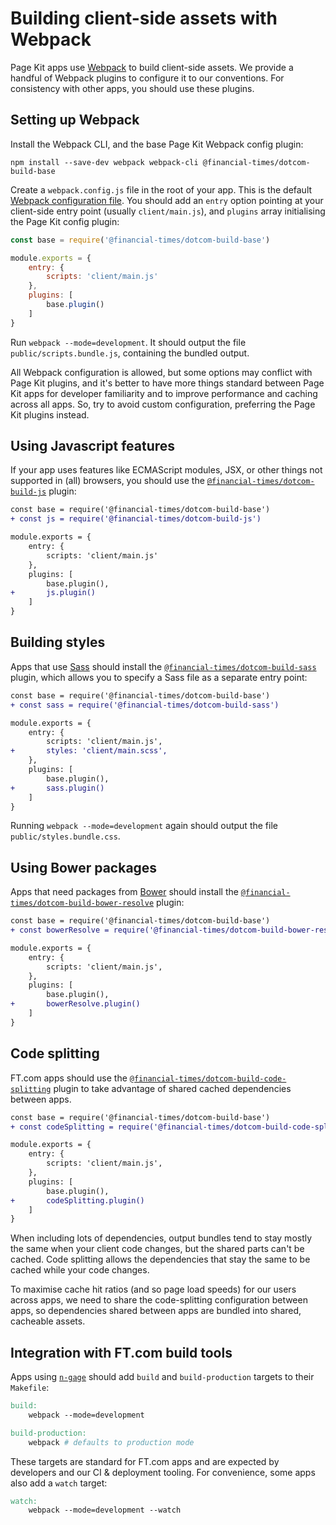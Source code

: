 # Building client-side assets with Webpack

Page Kit apps use [Webpack] to build client-side assets. We provide a handful of Webpack plugins to configure it to our conventions. For consistency with other apps, you should use these plugins.

[Webpack]: https://webpack.js.org/

## Setting up Webpack

Install the Webpack CLI, and the base Page Kit Webpack config plugin:

```
npm install --save-dev webpack webpack-cli @financial-times/dotcom-build-base
```

Create a `webpack.config.js` file in the root of your app. This is the default [Webpack configuration file]. You should add an `entry` option pointing at your client-side entry point (usually `client/main.js`), and `plugins` array initialising the Page Kit config plugin:

```js
const base = require('@financial-times/dotcom-build-base')

module.exports = {
	entry: {
		scripts: 'client/main.js'
	},
	plugins: [
		base.plugin()
	]
}
```

Run `webpack --mode=development`. It should output the file `public/scripts.bundle.js`, containing the bundled output.

All Webpack configuration is allowed, but some options may conflict with Page Kit plugins, and it's better to have more things standard between Page Kit apps for developer familiarity and to improve performance and caching across all apps. So, try to avoid custom configuration, preferring the Page Kit plugins instead.

[Webpack configuration file]: https://webpack.js.org/configuration/

## Using Javascript features

If your app uses features like ECMAScript modules, JSX, or other things not supported in (all) browsers, you should use the [`@financial-times/dotcom-build-js`](../../packages/dotcom-build-js/README.md) plugin:

```diff
const base = require('@financial-times/dotcom-build-base')
+ const js = require('@financial-times/dotcom-build-js')

module.exports = {
	entry: {
		scripts: 'client/main.js'
	},
	plugins: [
		base.plugin(),
+		js.plugin()
	]
}
```

## Building styles

Apps that use [Sass] should install the [`@financial-times/dotcom-build-sass`](../../packages/dotcom-build-sass/README.md) plugin, which allows you to specify a Sass file as a separate entry point:

```diff
const base = require('@financial-times/dotcom-build-base')
+ const sass = require('@financial-times/dotcom-build-sass')

module.exports = {
	entry: {
		scripts: 'client/main.js',
+		styles: 'client/main.scss',
	},
	plugins: [
		base.plugin(),
+		sass.plugin()
	]
}
```

Running `webpack --mode=development` again should output the file `public/styles.bundle.css`.

[Sass]: https://sass-lang.com/

## Using Bower packages

Apps that need packages from [Bower] should install the [`@financial-times/dotcom-build-bower-resolve`](../../packages/dotcom-build-bower-resolve/README.md) plugin:

```diff
const base = require('@financial-times/dotcom-build-base')
+ const bowerResolve = require('@financial-times/dotcom-build-bower-resolve')

module.exports = {
	entry: {
		scripts: 'client/main.js',
	},
	plugins: [
		base.plugin(),
+		bowerResolve.plugin()
	]
}
```

[Bower]: https://bower.io/

## Code splitting

FT.com apps should use the [`@financial-times/dotcom-build-code-splitting`](../../packages/dotcom-build-code-splitting/README.md) plugin to take advantage of shared cached dependencies between apps.

```diff
const base = require('@financial-times/dotcom-build-base')
+ const codeSplitting = require('@financial-times/dotcom-build-code-splitting')

module.exports = {
	entry: {
		scripts: 'client/main.js',
	},
	plugins: [
		base.plugin(),
+		codeSplitting.plugin()
	]
}
```

When including lots of dependencies, output bundles tend to stay mostly the same when your client code changes, but the shared parts can't be cached. Code splitting allows the dependencies that stay the same to be cached while your code changes.

To maximise cache hit ratios (and so page load speeds) for our users across apps, we need to share the code-splitting configuration between apps, so dependencies shared between apps are bundled into shared, cacheable assets.

## Integration with FT.com build tools

Apps using [`n-gage`](https://github.com/financial-times/n-gage) should add `build` and `build-production` targets to their `Makefile`:

```makefile
build:
	webpack --mode=development

build-production:
	webpack # defaults to production mode
```

These targets are standard for FT.com apps and are expected by developers and our CI & deployment tooling. For convenience, some apps also add a `watch` target:

```makefile
watch:
	webpack --mode=development --watch
```
